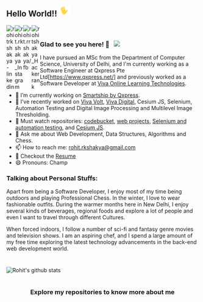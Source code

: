 ## Hello World!! <img src="https://raw.githubusercontent.com/rohitshakya/rohitshakya/master/gifs/HI.gif" width="30px"></h2>

<a href="https://www.linkedin.com/in/rohitrkshakya/">
  <img align="left" alt="rohitrkshakya-linkedin" width="22px" src="https://cdn.jsdelivr.net/npm/simple-icons@v3/icons/linkedin.svg" />
</a>
<a href="https://www.instagram.com/rohit.rkshakya/	">
  <img align="left" alt="rohit.rkshakya_Instagram" width="22px" src="https://cdn.jsdelivr.net/npm/simple-icons@v3/icons/instagram.svg" />
</a>
<a href="https://www.facebook.com/rohit.rrshakya/">
  <img align="left" alt="rohit.rrshakya/fb" width="22px" src="https://cdn.jsdelivr.net/npm/simple-icons@v3/icons/facebook.svg" />
</a>
<a href="https://www.hackerrank.com/rohit_rkshakya">
  <img align="left" alt="rohitshakya_Hackerrank" width="22px" src="https://cdn.jsdelivr.net/npm/simple-icons@v3/icons/hackerrank.svg" />
</a>

<br />

### Glad to see you here! 🤩 &nbsp; ![](https://visitor-badge.glitch.me/badge?page_id=rohitshakya.rohitshakya)

I have pursued an MSc from the Department of Computer Science, University of Delhi, and I'm currently working as a Software Engineer at Qxpress Pte Ltd[https://www.qxpress.net/] and previously worked as a Software Developer at [Viva Online Learning Technologies](https://vivadigital.in/).
<br />


- 🔭 I’m currently working on [Smartship by Qxpress](https://smartship.in/).
- 🔭 I’ve recently worked on [Viva Volt](https://vivavolt.in/), [Viva Digital](https://vivadigital.in/), Cesium JS, Selenium, Automation Testing and Digital Image Processing and Multilevel Image Thresholding.
- 🔭 Must watch repositories: [codebucket](https://github.com/rohitshakya/codebucket), [web projects](https://github.com/rohitshakya/web-projects), [Selenium and automation testing](https://github.com/rohitshakya/Selenium-and-automation-testing), and [Cesium JS](https://github.com/rohitshakya/Cesium-JS).
- 💬 Ask me about Web Development, Data Structures, Algorithms and Chess.
- 📫 How to reach me: rohit.rkshakya@gmail.com
- 📄 Checkout the [Resume](https://rohitshakya.github.io/uploads/Rohit_Shakya_Resume.pdf)
- 😄 Pronouns: Champ

### Talking about Personal Stuffs:
Apart from being a Software Developer, I enjoy most of my time being outdoors and playing Professional Chess. In the winter, I love to wear fashionable outfits. During the warmer months here in New Delhi, I enjoy several kinds of beverages, regional foods and explore a lot of people and even I want to travel through different Cultures.

When forced indoors, I follow a number of sci-fi and fantasy genre movies and television shows. I am an aspiring chef, and I spend a large amount of my free time exploring the latest technology advancements in the back-end web development world.
#
![Rohit's github stats](https://github-readme-stats.vercel.app/api?username=rohitshakya&show_icons=true&title_color=fff&icon_color=79ff97&text_color=9f9f9f&bg_color=151515)

#
<div align="center">

### Explore my repositories to know more about me

</div>

